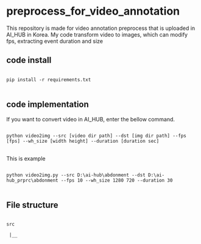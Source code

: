 # preprocess_for_video_annotation
This repository is made for video annotation preprocess that is uploaded in AI_HUB in Korea.
My code transform video to images, which can modify fps, extracting event duration and size

## code install

<pre>
<code>
pip install -r requirements.txt
</code>
</pre>

## code implementation

If you want to convert video in AI_HUB, enter the bellow command.

<pre>
<code>
python video2img --src [video dir path] --dst [img dir path] --fps [fps] --wh_size [width height] --duration [duration sec]
</code>
</pre>


This is example

<pre>
<code>
python video2img.py --src D:\ai-hub\abdonment --dst D:\ai-hub_prprc\abdonment --fps 10 --wh_size 1280 720 --duration 30
</code>
</pre>

## File structure
<pre>
<code>
src

 |__

</code>
</pre>